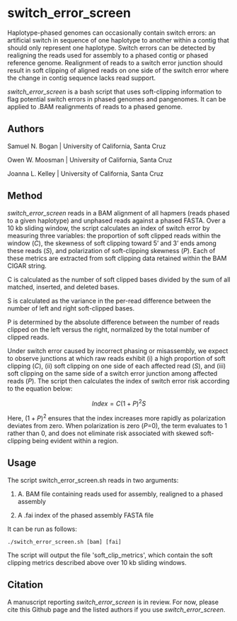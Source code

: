 # switch_error_screen

Haplotype-phased genomes can occasionally contain switch errors: an artificial switch in sequence of one haplotype to another within a contig that should only represent one haplotype. Switch errors can be detected by realigning the reads used for assembly to a phased contig or phased reference genome. Realignment of reads to a switch error junction should result in soft clipping of aligned reads on one side of the switch error where the change in contig sequence lacks read support.  

*switch_error_screen* is a bash script that uses soft-clipping information to flag potential switch errors in phased genomes and pangenomes. It can be applied to .BAM realignments of reads to a phased genome.

## Authors 
Samuel N. Bogan | University of California, Santa Cruz

Owen W. Moosman | University of California, Santa Cruz

Joanna L. Kelley | University of California, Santa Cruz

## Method

*switch_error_screen* reads in a BAM alignment of all hapmers (reads phased to a given haplotype) and unphased reads against a phased FASTA. Over a 10 kb sliding window, the script calculates an index of switch error by measuring three variables: the proportion of soft clipped reads within the window ($C$), the skewness of soft clipping toward 5’ and 3’ ends among these reads ($S$), and polarization of soft-clipping skewness ($P$). Each of these metrics are extracted from soft clipping data retained within the BAM CIGAR string. 

C is calculated as the number of soft clipped bases divided by the sum of all matched, inserted, and deleted bases. 

S is calculated as the variance in the per-read difference between the number of left and right soft-clipped bases. 

P is determined by the absolute difference between the number of reads clipped on the left versus the right, normalized by the total number of clipped reads.
 
Under switch error caused by incorrect phasing or misassembly, we expect to observe junctions at which raw reads exhibit (i) a high proportion of soft clipping ($C$), (ii) soft clipping on one side of each affected read ($S$), and (iii) soft clipping on the same side of a switch error junction among affected reads ($P$). The script then calculates the index of switch error risk according to the equation below: 
 
$$
Index = C(1+P)^2S
$$

Here, $(1+P)^2$ ensures that the index increases more rapidly as polarization deviates from zero. When polarization is zero ($P$=0), the term evaluates to 1 rather than 0, and does not eliminate risk associated with skewed soft-clipping being evident within a region.


## Usage

The script switch_error_screen.sh reads in two arguments: 

1. A. BAM file containing reads used for assembly, realigned to a phased assembly 

2. A .fai index of the phased assembly FASTA file

It can be run as follows:

    ./switch_error_screen.sh [bam] [fai]
    
The script will output the file 'soft_clip_metrics', which contain the soft clipping metrics described above over 10 kb sliding windows. 
    
## Citation

A manuscript reporting *switch_error_screen* is in review. For now, please cite this Github page and the listed authors if you use *switch_error_screen*.
    

